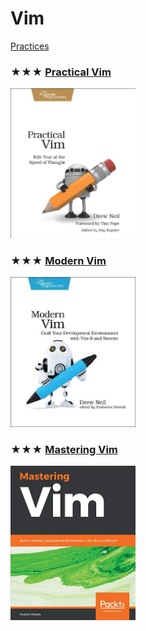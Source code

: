 # Vim
[Practices](vim.md)

### ★★★ [Practical Vim](resources/9781934356982.md)
[<img src="../../covers/9781934356982.jpg" width="200"/>](resources/9781934356982.md)

### ★★★ [Modern Vim](resources/9781680502626.md)
[<img src="../../covers/9781680502626.jpg" width="200"/>](resources/9781680502626.md)

### ★★★ [Mastering Vim](resources/9781789341096.md)
[<img src="../../covers/9781789341096.jpg" width="200"/>](resources/9781789341096.md)
